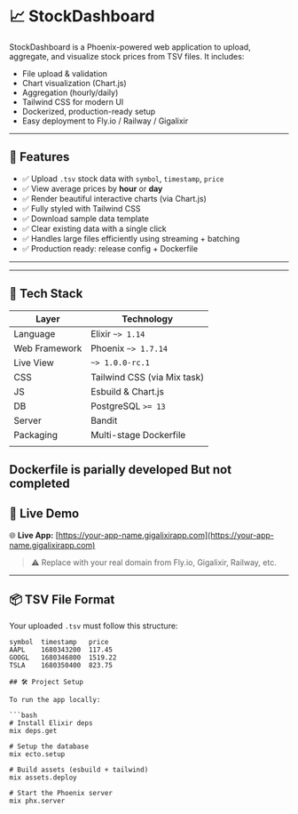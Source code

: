 # 📈 StockDashboard

StockDashboard is a Phoenix-powered web application to upload, aggregate, and visualize stock prices from TSV files. It includes:

- File upload & validation
- Chart visualization (Chart.js)
- Aggregation (hourly/daily)
- Tailwind CSS for modern UI
- Dockerized, production-ready setup
- Easy deployment to Fly.io / Railway / Gigalixir

---

## 🚀 Features

- ✅ Upload `.tsv` stock data with `symbol`, `timestamp`, `price`
- ✅ View average prices by **hour** or **day**
- ✅ Render beautiful interactive charts (via Chart.js)
- ✅ Fully styled with Tailwind CSS
- ✅ Download sample data template
- ✅ Clear existing data with a single click
- ✅ Handles large files efficiently using streaming + batching
- ✅ Production ready: release config + Dockerfile

---

---

## 🧰 Tech Stack

| Layer        | Technology                     |
|--------------|--------------------------------|
| Language     | Elixir `~> 1.14`               |
| Web Framework | Phoenix `~> 1.7.14`           |
| Live View    | `~> 1.0.0-rc.1`                |
| CSS          | Tailwind CSS (via Mix task)    |
| JS           | Esbuild & Chart.js             |
| DB           | PostgreSQL `>= 13`             |
| Server       | Bandit                         |
| Packaging    | Multi-stage Dockerfile
                                 |

Dockerfile is parially developed But not completed 
---

## 🚀 Live Demo

🌐 **Live App:** [https://your-app-name.gigalixirapp.com](https://your-app-name.gigalixirapp.com)

> ⚠️ Replace with your real domain from Fly.io, Gigalixir, Railway, etc.

---

## 📦 TSV File Format

Your uploaded `.tsv` must follow this structure:

```tsv
symbol	timestamp	price
AAPL	1680343200	117.45
GOOGL	1680346800	1519.22
TSLA	1680350400	823.75

## 🛠️ Project Setup

To run the app locally:

```bash
# Install Elixir deps
mix deps.get

# Setup the database
mix ecto.setup

# Build assets (esbuild + tailwind)
mix assets.deploy

# Start the Phoenix server
mix phx.server
